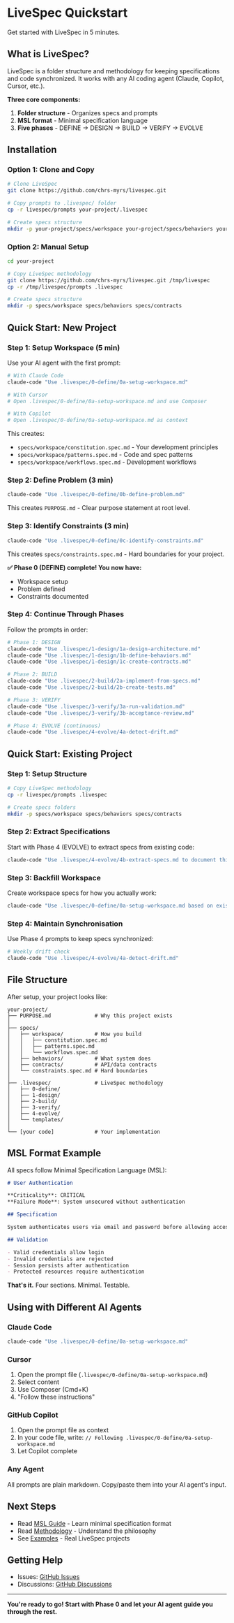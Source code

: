 # LiveSpec Quickstart

Get started with LiveSpec in 5 minutes.

## What is LiveSpec?

LiveSpec is a folder structure and methodology for keeping specifications and code synchronized. It works with any AI coding agent (Claude, Copilot, Cursor, etc.).

**Three core components:**
1. **Folder structure** - Organizes specs and prompts
2. **MSL format** - Minimal specification language
3. **Five phases** - DEFINE → DESIGN → BUILD → VERIFY → EVOLVE

## Installation

### Option 1: Clone and Copy

```bash
# Clone LiveSpec
git clone https://github.com/chrs-myrs/livespec.git

# Copy prompts to .livespec/ folder
cp -r livespec/prompts your-project/.livespec

# Create specs structure
mkdir -p your-project/specs/workspace your-project/specs/behaviors your-project/specs/contracts
```

### Option 2: Manual Setup

```bash
cd your-project

# Copy LiveSpec methodology
git clone https://github.com/chrs-myrs/livespec.git /tmp/livespec
cp -r /tmp/livespec/prompts .livespec

# Create specs structure
mkdir -p specs/workspace specs/behaviors specs/contracts
```

## Quick Start: New Project

### Step 1: Setup Workspace (5 min)

Use your AI agent with the first prompt:

```bash
# With Claude Code
claude-code "Use .livespec/0-define/0a-setup-workspace.md"

# With Cursor
# Open .livespec/0-define/0a-setup-workspace.md and use Composer

# With Copilot
# Open .livespec/0-define/0a-setup-workspace.md as context
```

This creates:
- `specs/workspace/constitution.spec.md` - Your development principles
- `specs/workspace/patterns.spec.md` - Code and spec patterns
- `specs/workspace/workflows.spec.md` - Development workflows

### Step 2: Define Problem (3 min)

```bash
claude-code "Use .livespec/0-define/0b-define-problem.md"
```

This creates `PURPOSE.md` - Clear purpose statement at root level.

### Step 3: Identify Constraints (3 min)

```bash
claude-code "Use .livespec/0-define/0c-identify-constraints.md"
```

This creates `specs/constraints.spec.md` - Hard boundaries for your project.

**✅ Phase 0 (DEFINE) complete! You now have:**
- Workspace setup
- Problem defined
- Constraints documented

### Step 4: Continue Through Phases

Follow the prompts in order:

```bash
# Phase 1: DESIGN
claude-code "Use .livespec/1-design/1a-design-architecture.md"
claude-code "Use .livespec/1-design/1b-define-behaviors.md"
claude-code "Use .livespec/1-design/1c-create-contracts.md"

# Phase 2: BUILD
claude-code "Use .livespec/2-build/2a-implement-from-specs.md"
claude-code "Use .livespec/2-build/2b-create-tests.md"

# Phase 3: VERIFY
claude-code "Use .livespec/3-verify/3a-run-validation.md"
claude-code "Use .livespec/3-verify/3b-acceptance-review.md"

# Phase 4: EVOLVE (continuous)
claude-code "Use .livespec/4-evolve/4a-detect-drift.md"
```

## Quick Start: Existing Project

### Step 1: Setup Structure

```bash
# Copy LiveSpec methodology
cp -r livespec/prompts .livespec

# Create specs folders
mkdir -p specs/workspace specs/behaviors specs/contracts
```

### Step 2: Extract Specifications

Start with Phase 4 (EVOLVE) to extract specs from existing code:

```bash
claude-code "Use .livespec/4-evolve/4b-extract-specs.md to document this existing codebase"
```

### Step 3: Backfill Workspace

Create workspace specs for how you actually work:

```bash
claude-code "Use .livespec/0-define/0a-setup-workspace.md based on existing patterns in this codebase"
```

### Step 4: Maintain Synchronisation

Use Phase 4 prompts to keep specs synchronized:

```bash
# Weekly drift check
claude-code "Use .livespec/4-evolve/4a-detect-drift.md"
```

## File Structure

After setup, your project looks like:

```
your-project/
├── PURPOSE.md              # Why this project exists
│
├── specs/
│   ├── workspace/          # How you build
│   │   ├── constitution.spec.md
│   │   ├── patterns.spec.md
│   │   └── workflows.spec.md
│   ├── behaviors/          # What system does
│   ├── contracts/          # API/data contracts
│   └── constraints.spec.md # Hard boundaries
│
├── .livespec/              # LiveSpec methodology
│   ├── 0-define/
│   ├── 1-design/
│   ├── 2-build/
│   ├── 3-verify/
│   ├── 4-evolve/
│   └── templates/
│
└── [your code]             # Your implementation
```

## MSL Format Example

All specs follow Minimal Specification Language (MSL):

```markdown
# User Authentication

**Criticality**: CRITICAL
**Failure Mode**: System unsecured without authentication

## Specification

System authenticates users via email and password before allowing access to protected resources.

## Validation

- Valid credentials allow login
- Invalid credentials are rejected
- Session persists after authentication
- Protected resources require authentication
```

**That's it.** Four sections. Minimal. Testable.

## Using with Different AI Agents

### Claude Code

```bash
claude-code "Use .livespec/0-define/0a-setup-workspace.md"
```

### Cursor

1. Open the prompt file (`.livespec/0-define/0a-setup-workspace.md`)
2. Select content
3. Use Composer (Cmd+K)
4. "Follow these instructions"

### GitHub Copilot

1. Open the prompt file as context
2. In your code file, write: `// Following .livespec/0-define/0a-setup-workspace.md`
3. Let Copilot complete

### Any Agent

All prompts are plain markdown. Copy/paste them into your AI agent's input.

## Next Steps

- Read [MSL Guide](msl-guide.md) - Learn minimal specification format
- Read [Methodology](methodology.md) - Understand the philosophy
- See [Examples](examples/) - Real LiveSpec projects

## Getting Help

- Issues: [GitHub Issues](https://github.com/chrs-myrs/livespec/issues)
- Discussions: [GitHub Discussions](https://github.com/chrs-myrs/livespec/discussions)

---

**You're ready to go! Start with Phase 0 and let your AI agent guide you through the rest.**
